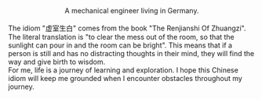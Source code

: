 <center>A mechanical engineer living in Germany. </center>
<br>
The idiom "虚室生白" comes from the book "The Renjianshi Of Zhuangzi". The literal translation is "to clear the mess out of the room, so that the sunlight can pour in and the room can be bright". This means that if a person is still and has no distracting thoughts in their mind, they will find the way and give birth to wisdom.  
<br>
For me, life is a journey of learning and exploration. I hope this Chinese idiom will keep me grounded when I encounter obstacles throughout my journey.
